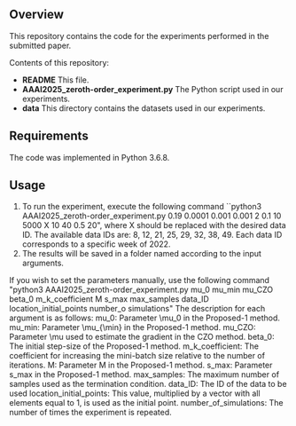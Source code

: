 
## Overview
This repository contains the code for the experiments performed in the submitted paper.
  
Contents of this repository:
- **README** This file.
- **AAAI2025_zeroth-order_experiment.py** The Python script used in our experiments.
- **data** This directory contains the datasets used in our experiments.

## Requirements
The code was implemented in Python 3.6.8.

## Usage
1. To run the experiment, execute the following command ``python3 AAAI2025_zeroth-order_experiment.py 0.19 0.0001 0.001 0.001 2 0.1 10 5000 X 10 40 0.5 20", where X should be replaced with the desired data ID.
   The available data IDs are: 8, 12, 21, 25, 29, 32, 38, 49. Each data ID corresponds to a specific week of 2022.
2. The results will be saved in a folder named according to the input arguments.
  
If you wish to set the parameters manually, use the following command "python3 AAAI2025_zeroth-order_experiment.py mu_0 mu_min mu_CZO beta_0 m_k_coefficient M s_max max_samples data_ID location_initial_points number_o simulations"
The description for each argument is as follows:
mu_0: Parameter \mu_0 in the Proposed-1 method.
mu_min: Parameter \mu_{\min} in the Proposed-1 method.
mu_CZO: Parameter \mu used to estimate the gradient in the CZO method.
beta_0: The initial step-size of the Proposed-1 method.
m_k_coefficient: The coefficient for increasing the mini-batch size relative to the number of iterations.
M: Parameter M in the Proposed-1 method.
s_max: Parameter s_max in the Proposed-1 method.
max_samples: The maximum number of samples used as the termination condition.
data_ID: The ID of the data to be used
location_initial_points: This value, multiplied by a vector with all elements equal to 1, is used as the initial point.
number_of_simulations: The number of times the experiment is repeated.


